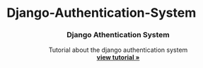# Django-Authentication-System

<p align="center">

  <h3 align="center">Django Athentication System</h3>

  <p align="center">
    Tutorial about the django authentication system
    <br />
    <a href="https://www.thedjangoguy.com/post/authentication-system/"><strong>view tutorial »</strong></a>
    <br />
  </p>
</p>
